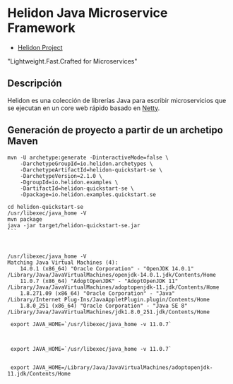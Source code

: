 # Helidon Java Microservice Framework

* [Helidon Project](https://helidon.io/#/)

"Lightweight.Fast.Crafted for Microservices"

## Descripción

Helidon es una colección de librerías Java para escribir microservicios 
que se ejecutan en un core web rápido basado en [Netty](https://netty.io/).



## Generación de proyecto a partir de un archetipo Maven

````
mvn -U archetype:generate -DinteractiveMode=false \
    -DarchetypeGroupId=io.helidon.archetypes \
    -DarchetypeArtifactId=helidon-quickstart-se \
    -DarchetypeVersion=2.1.0 \
    -DgroupId=io.helidon.examples \
    -DartifactId=helidon-quickstart-se \
    -Dpackage=io.helidon.examples.quickstart.se

cd helidon-quickstart-se
/usr/libexec/java_home -V
mvn package
java -jar target/helidon-quickstart-se.jar
```



/usr/libexec/java_home -V
Matching Java Virtual Machines (4):
    14.0.1 (x86_64) "Oracle Corporation" - "OpenJDK 14.0.1" /Library/Java/JavaVirtualMachines/openjdk-14.0.1.jdk/Contents/Home
    11.0.7 (x86_64) "AdoptOpenJDK" - "AdoptOpenJDK 11" /Library/Java/JavaVirtualMachines/adoptopenjdk-11.jdk/Contents/Home
    1.8.271.09 (x86_64) "Oracle Corporation" - "Java" /Library/Internet Plug-Ins/JavaAppletPlugin.plugin/Contents/Home
    1.8.0_251 (x86_64) "Oracle Corporation" - "Java SE 8" /Library/Java/JavaVirtualMachines/jdk1.8.0_251.jdk/Contents/Home

 export JAVA_HOME=`/usr/libexec/java_home -v 11.0.7`



 export JAVA_HOME=`/usr/libexec/java_home -v 11.0.7`


 export JAVA_HOME=/Library/Java/JavaVirtualMachines/adoptopenjdk-11.jdk/Contents/Home